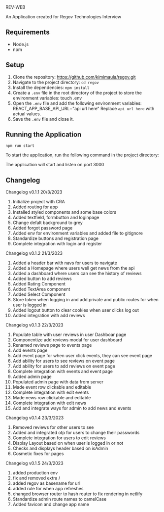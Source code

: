 REV-WEB

An Application created for Regov Technologies Interview

## Requirements

- Node.js
- npm

## Setup

1. Clone the repository:
   https://github.com/kimimaula/regov.git
2. Navigate to the project directory:
   `cd regov`
3. Install the dependencies:
   `npm install`
4. Create a `.env` file in the root directory of the project to store the environment variables:
   touch .env
5. Open the `.env` file and add the following environment variables:
   REACT_APP_BASE_API_URL="api url here"
   Replace `api url here` with actual values.
6. Save the `.env` file and close it.

## Running the Application

`npm run start`

To start the application, run the following command in the project directory:

The application will start and listen on port 3000

## Changelog

Changelog v0.1.1 20/3/2023

1. Initialize project with CRA
2. Added routing for app
3. Installed styled components and some base colors
4. Added textfield, formbutton and loginpage
5. Change defalt background to grey
6. Added forgot password page
7. Added env for environment variables and added file to gitignore
8. Standardize buttons and registration page
9. Complete integration with login and register

Changelog v0.1.2 21/3/2023

1. Added a header bar with navs for users to navigate
2. Added a Homepage where users well get news from the api
3. Added a dashboard where users can see the history of reviews
4. Added button to add reviews
5. Added Rating Component
6. Added TextArea component
7. Added Select Component
8. Store token when logging in and add private and public routes for when user is logged in
9. Added logout button to clear cookies when user clicks log out
10. Added integration with add reviews

Changelog v0.1.3 22/3/2023

1. Populate table with user reviews in user Dashboar page
2. Componentize add reviews modal for user dashboard
3. Renamed reviews page to events page
4. Add events page
5. Add event page for when user click events, they can see event page
6. Add ability for users to see reviews on event page
7. Add ability for users to add reviews on event page
8. Complete integration with events and event page
9. Added admin page
10. Populated admin page with data from server
11. Made event row clickable and editable
12. Complete integration with edit events
13. Made news row clickable and editable
14. Complete integration with edit news
15. Add and integrate ways for admin to add news and events

Changelog v0.1.4 23/3/2023

1. Removed reviews for other users to see
2. Added and integrated otp for users to change their passwords
3. Complete integration for users to edit reviews
4. Display Layout based on when user is logged in or not
5. Checks and displays header based on isAdmin
6. Cosmetic fixes for pages

Changelog v0.1.5 24/3/2023

1. added production env
2. fix and removed extra /
3. added regov as basename for url
4. added rule for when app refreshes
5. changed browser router to hash router to fix rendering in netlify
6. Standardize admin route names to camelCase
7. Added favicon and change app name

